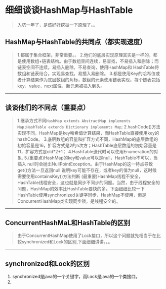 # 细细谈谈HashMap与HashTable
> 入坑一年了，是该好好挖掘一下原理了。。
## HashMap与HashTable的共同点（都实现速度）
>1.都属于集合框架，非常重要。。
>2.他们的底层实现原理其实是一样的，都是使用数组+链表结构。由于数组空间连续，易查找，不易插入和删除；而链表空间不连续，易插入删除，不易查询，使用HashMap和
>HashTable将数组和链表结合，实现易查找，易插入易删除。
>3.都是使用Key的哈希值或者计算结果作为底层数组的角标，数组的元素使用链表实现，每个链表包括key，value，next属性，新元素被插入到头。

------------------
## 谈谈他们的不同点（重要点）
> 1.继承方式不同`HashMap extends AbstractMap implements Map;HashTable extends Dictionary implements Map`;
> 2.hashCode()方法实现不同，HashMap是key哈希值计算结果，而HashTable直接使用key的hashCode。
> 3.底层数组的容量和扩容方式不同，HashMap的底层数组的初始容量是16，扩容方式是2的n次方；HashTable底层数组的初始容量是11，扩容方式是old*2+1；
> 4.HashTable迭代时可以使用Enumeration的对象.
> 5.(重要点)HashMap的key和value可以是null，HashTable不可以，当插入 null时会抛出NullPointException。由于HashMap的这一特点导致get()方法一旦返回null
>说明key可能不存在，或者key的值为null，这时候需要使用containsKey()方法判断
> (最重要)HashMap线程不安全，HashTable线程安全，这也就是同步不同步的问题。当然，由于线程安全的问题，HashMap的效率比HashTable要快的多。下面细细比较一下
>HashTable使用synchronized关键字同步，HashMap不使用，但是ConcurrentHashMap类实现同步锁，是线程安全的。
-----------------------
## ConcurrentHashMaL和HashTable的区别
> 由于ConcurrentHashMap使用了Lock接口，所以这个问题就先相当于在比较synchronized和Lock的区别,下面细细讲讲。。。
----------
## synchronized和Lock的区别
1. synchronized是java的一个关键字，而Lock是java的一个类接口。
2. 
